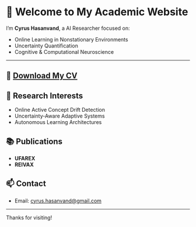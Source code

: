 <!-- ---
layout: H
title: NN->
--- */ -->

# 👋 Welcome to My Academic Website

I’m **Cyrus Hasanvand**, a AI Researcher focused on:
- Online Learning in Nonstationary Environments
- Uncertainty Quantification
- Cognitive & Computational Neuroscience

---

## 📄 [Download My CV](cv.pdf)

## 🔬 Research Interests
- Online Active Concept Drift Detection
- Uncertainty-Aware Adaptive Systems
- Autonomous Learning Architectures

## 📚 Publications
- **UFAREX**
- **REIVAX**

## 📫 Contact
- Email: cyrus.hasanvand@gmail.com

---

Thanks for visiting!
